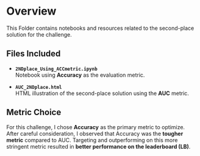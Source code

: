 # Overview

This Folder contains notebooks and resources related to the second-place solution for the challenge.

## Files Included

- **`2NDplace_Using_ACCmetric.ipynb`**  
  Notebook using **Accuracy** as the evaluation metric.

- **`AUC_2NDplace.html`**  
  HTML illustration of the second-place solution using the **AUC** metric.

## Metric Choice

For this challenge, I chose **Accuracy** as the primary metric to optimize. After careful consideration, I observed that Accuracy was the **tougher metric** compared to AUC. Targeting and outperforming on this more stringent metric resulted in **better performance on the leaderboard (LB)**.
